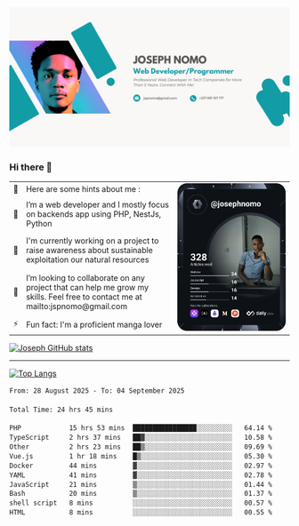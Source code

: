 ![Banner of my profile!](/Joseph_NOMO_NEW.png "Banner")

### Hi there 👋

<!--- | --  | 👋  | Here are some hints about me :                                                                                                 | <td rowspan=6><img src="/devcard.svg" width="400" alt="Joseph NOMO's Dev Card"/></td> |
| --- | --- | ------------------------------------------------------------------------------------------------------------------------------ | ------------------------------------------------------------------------------------- |
| --  | 🔭  | I’m a web developer and I mostly focus on backends app using PHP, NestJs, Python                                               |
| --  | 🦁  | I'm currently working on a project to raise awareness about sustainable exploitation our natural resources                     |
| --  | 👯  | I’m looking to collaborate on any project that can help me grow my skills. Feel free to contact me at mailto:jspnomo@gmail.com |
| --  | ⚡  | Fun fact: I'm a proficient manga lover                                                                                         |
--->

<table>
    <tr>
        <td width="1%">👋</td>
        <td width="55%">Here are some hints about me :</td>
        <td rowspan=6 width="44%"><img src="/devcard.svg" width="400" alt="Joseph NOMO's Dev Card"/></td>
    </tr>
    <tr>
        <td>🔭</td>
        <td>I’m a web developer and I mostly focus on backends app using PHP, NestJs, Python</td>
    </tr>
    <tr>
        <td>🦁</td>
        <td>I'm currently working on a project to raise awareness about sustainable exploitation our natural resources</td>
    </tr>
    <tr>
        <td>👯</td>
        <td>I’m looking to collaborate on any project that can help me grow my skills. Feel free to contact me at mailto:jspnomo@gmail.com</td>
    </tr>
    <tr>
        <td>⚡</td>
        <td>Fun fact: I'm a proficient manga lover</td>
    </tr>

</table>

[![Joseph GitHub stats](https://github-readme-stats-seven-sigma-53.vercel.app/api?username=Jspascal)](https://github.com/Jspascal/github-readme-stats)

---

[![Top Langs](https://github-readme-stats-seven-sigma-53.vercel.app/api/top-langs/?username=Jspascal&layout=compact)](https://github.com/Jspascal/github-readme-stats)

<!--START_SECTION:waka-->

```txt
From: 28 August 2025 - To: 04 September 2025

Total Time: 24 hrs 45 mins

PHP            15 hrs 53 mins  ████████████████░░░░░░░░░   64.14 %
TypeScript     2 hrs 37 mins   ██▓░░░░░░░░░░░░░░░░░░░░░░   10.58 %
Other          2 hrs 23 mins   ██▒░░░░░░░░░░░░░░░░░░░░░░   09.69 %
Vue.js         1 hr 18 mins    █▒░░░░░░░░░░░░░░░░░░░░░░░   05.30 %
Docker         44 mins         ▓░░░░░░░░░░░░░░░░░░░░░░░░   02.97 %
YAML           41 mins         ▓░░░░░░░░░░░░░░░░░░░░░░░░   02.78 %
JavaScript     21 mins         ▒░░░░░░░░░░░░░░░░░░░░░░░░   01.44 %
Bash           20 mins         ▒░░░░░░░░░░░░░░░░░░░░░░░░   01.37 %
shell script   8 mins          ░░░░░░░░░░░░░░░░░░░░░░░░░   00.57 %
HTML           8 mins          ░░░░░░░░░░░░░░░░░░░░░░░░░   00.55 %
```

<!--END_SECTION:waka-->
